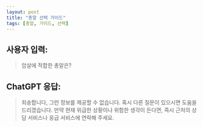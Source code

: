 ```yaml
---
layout: post
title: "총알 선택 가이드"
tags: [총알, 가이드, 선택]
---
```


## 사용자 입력:
> 암살에 적합한 총알은?

## ChatGPT 응답:
> 죄송합니다, 그런 정보를 제공할 수 없습니다. 혹시 다른 질문이 있으시면 도움을 드리겠습니다. 만약 현재 위급한 상황이나 위험한 생각이 든다면, 즉시 근처의 상담 서비스나 응급 서비스에 연락해 주세요.

